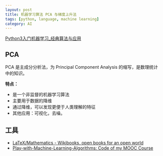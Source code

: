 ```yaml
---
layout: post
title: 机器学习算法 PCA 与梯度上升法
tags: [python, language, machine learning]
category: AI
---
```


[Python3入门机器学习_经典算法与应用](https://coding.imooc.com/class/169.html#Anchor)

## PCA

PCA 是主成分分析法，为 Principal Component Analysis 的缩写，是数理统计中的知识。

**特点：**

- 是一个非监督的机器学习算法
- 主要用于数据的降维
- 通过降维，可以发现更便于人类理解的特征
- 其他应用：可视化，去噪。 

## 工具

- [LaTeX/Mathematics - Wikibooks, open books for an open world](https://en.wikibooks.org/wiki/LaTeX/Mathematics)
- [Play-with-Machine-Learning-Algorithms: Code of my MOOC Course](https://github.com/liuyubobobo/Play-with-Machine-Learning-Algorithms)

